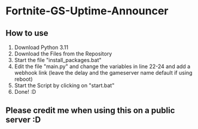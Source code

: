 # Fortnite-GS-Uptime-Announcer

 ## How to use
 1. Download Python 3.11
 2. Download the Files from the Repository
 3. Start the file "install_packages.bat"
 4. Edit the file "main.py" and change the variables in line 22-24 and add a webhook link (leave the delay and the gameserver name default if using reboot)
 5. Start the Script by clicking on "start.bat"
 6. Done! :D

## Please credit me when using this on a public server :D
